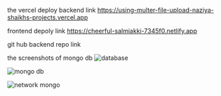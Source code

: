 the vercel deploy backend link https://using-multer-file-upload-naziya-shaikhs-projects.vercel.app

frontend depoly link https://cheerful-salmiakki-7345f0.netlify.app

git hub backend repo link


the  screenshots of mongo db
![database](https://github.com/user-attachments/assets/a742e34c-9f8a-4c6d-ab94-c0ae492d5c0d)

![mongo db ](https://github.com/user-attachments/assets/c4daf65f-8034-4e8d-ab28-4e177187cfaf)

![network mongo](https://github.com/user-attachments/assets/859fa7ba-bb2f-449f-8df7-6762eed1027a)



